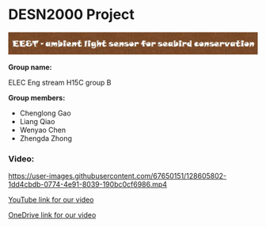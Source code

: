 # DESN2000 Project

<!-- ### ELEC Eng stream H15C groupB -->
![group](https://github.com/wenyaoc/DESN2000_project/blob/main/repo%20image/project_name.JPG)



<b>Group name: </b>

ELEC Eng stream H15C group B

<b>Group members:</b>
  * Chenglong Gao
  * Liang Qiao
  * Wenyao Chen
  * Zhengda Zhong

### Video:

https://user-images.githubusercontent.com/67650151/128605802-1dd4cbdb-0774-4e91-8039-190bc0cf6986.mp4

[YouTube link for our video](https://youtu.be/VohKH2F6T-0)

[OneDrive link for our video](https://unsw-my.sharepoint.com/:v:/g/personal/z5253448_ad_unsw_edu_au/Ea0WzxS05qdMgqt50zMume0B3EhJ_PAFqfFEtAY_m5ZX0Q?e=fGtDb2)
